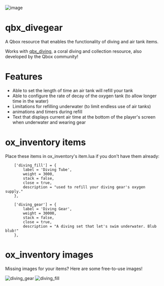 ![image](https://github.com/Qbox-project/qbx_divegear/assets/85725579/935bdf83-5cd7-4d6a-8818-0359b41032d2)

# qbx_divegear

A Qbox resource that enables the functionality of diving and air tank items. 

Works with [qbx_diving](https://github.com/Qbox-project/qbx_diving/), a coral diving and collection resource, also developed by the Qbox community!

# Features

- Able to set the length of time an air tank will refill your tank
- Able to configure the rate of decay of the oxygen tank (to allow longer time in the water)
- Limitations for refilling underwater (to limit endless use of air tanks)
- animations and timers during refill
- Text that displays current air time at the bottom of the player's screen when underwater and wearing gear

# ox_inventory items

Place these items in ox_inventory's item.lua if you don't have them already:

```
    ['diving_fill'] = {
        label = 'Diving Tube',
        weight = 3000,
        stack = false,
        close = true,
        description = "used to refill your diving gear's oxygen supply."
    },

    ['diving_gear'] = {
        label = 'Diving Gear',
        weight = 30000,
        stack = false,
        close = true,
        description = "A diving set that let's swim underwater. Blub blub!"
    },

```

# ox_inventory images

Missing images for your items? Here are some free-to-use images!

![diving_gear](https://github.com/Qbox-project/qbx_divegear/assets/85725579/739d847c-1b49-4c20-9578-6e5ec8eac179)
![diving_fill](https://github.com/Qbox-project/qbx_divegear/assets/85725579/62c9057d-9412-4256-aab4-59cfe015e90b)
